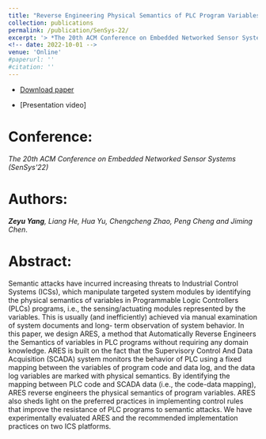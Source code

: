 ```yaml
---
title: "Reverse Engineering Physical Semantics of PLC Program Variables Using Control Invariants"
collection: publications
permalink: /publication/SenSys-22/
excerpt: '> *The 20th ACM Conference on Embedded Networked Sensor Systems (SenSys''22)*<br>***Zeyu Yang**, Liang He, Hua Yu, Chengcheng Zhao, Peng Cheng and Jiming Chen*.'
<!-- date: 2022-10-01 -->
venue: 'Online'
#paperurl: ''
#citation: ''
---
```

- [Download paper](https://sensys.acm.org/2022/program/)

- [Presentation video]
<!-- (https://www.youtube.com/watch?v=cWcqw7IljlU) -->

Conference:
===
*The 20th ACM Conference on Embedded Networked Sensor Systems (SenSys'22)*  

Authors: 
===
***Zeyu Yang**, Liang He, Hua Yu, Chengcheng Zhao, Peng Cheng and Jiming Chen*.

Abstract:    
===
Semantic attacks have incurred increasing threats to Industrial Control Systems (ICSs), which manipulate targeted system modules by identifying the physical semantics of variables in Programmable Logic Controllers (PLCs) programs, i.e., the sensing/actuating modules represented by the variables. This is usually (and inefficiently) achieved via manual examination of system documents and long- term observation of system behavior. In this paper, we design ARES, a method that Automatically Reverse Engineers the Semantics of variables in PLC programs without requiring any domain knowledge. ARES is built on the fact that the Supervisory Control And Data Acquisition (SCADA) system monitors the behavior of PLC using a fixed mapping between the variables of program code and data log, and the data log variables are marked with physical semantics. By identifying the mapping between PLC code and SCADA data (i.e., the code-data mapping), ARES reverse engineers the physical semantics of program variables. ARES also sheds light on the preferred practices in implementing control rules that improve the resistance of PLC programs to semantic attacks. We have experimentally evaluated ARES and the recommended implementation practices on two ICS platforms.
